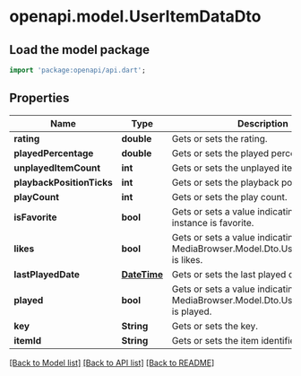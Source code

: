 # openapi.model.UserItemDataDto

## Load the model package
```dart
import 'package:openapi/api.dart';
```

## Properties
Name | Type | Description | Notes
------------ | ------------- | ------------- | -------------
**rating** | **double** | Gets or sets the rating. | [optional] 
**playedPercentage** | **double** | Gets or sets the played percentage. | [optional] 
**unplayedItemCount** | **int** | Gets or sets the unplayed item count. | [optional] 
**playbackPositionTicks** | **int** | Gets or sets the playback position ticks. | [optional] 
**playCount** | **int** | Gets or sets the play count. | [optional] 
**isFavorite** | **bool** | Gets or sets a value indicating whether this instance is favorite. | [optional] 
**likes** | **bool** | Gets or sets a value indicating whether this MediaBrowser.Model.Dto.UserItemDataDto is likes. | [optional] 
**lastPlayedDate** | [**DateTime**](DateTime.md) | Gets or sets the last played date. | [optional] 
**played** | **bool** | Gets or sets a value indicating whether this MediaBrowser.Model.Dto.UserItemDataDto is played. | [optional] 
**key** | **String** | Gets or sets the key. | [optional] 
**itemId** | **String** | Gets or sets the item identifier. | [optional] 

[[Back to Model list]](../README.md#documentation-for-models) [[Back to API list]](../README.md#documentation-for-api-endpoints) [[Back to README]](../README.md)



